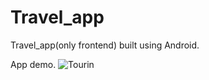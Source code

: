# Travel_app
Travel_app(only frontend) built using Android.

App demo.
![Tourin](https://user-images.githubusercontent.com/43908140/56864296-73ebcc00-69de-11e9-98fa-17aa1dcb3d1b.gif)



